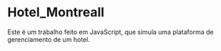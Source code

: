 # Hotel_Montreall
Este é um trabalho feito em JavaScript, que simula uma plataforma de gerenciamento de um hotel.
